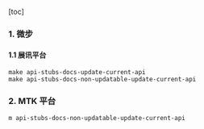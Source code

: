[toc]

### 1. 微步

#### 1.1 展讯平台

```shell
make api-stubs-docs-update-current-api
make api-stubs-docs-non-updatable-update-current-api
```

### 2. MTK 平台

```shell
m api-stubs-docs-non-updatable-update-current-api
```

